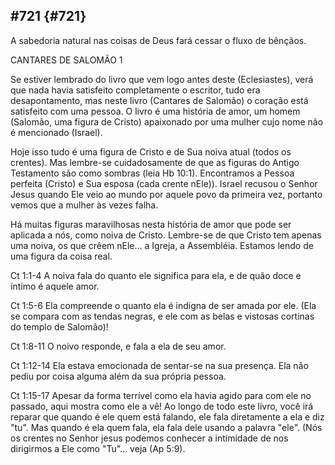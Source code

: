 ## #721 {#721}

A sabedoria natural nas coisas de Deus fará cessar o fluxo de bênçãos.

CANTARES DE SALOMÃO 1

Se estiver lembrado do livro que vem logo antes deste (Eclesiastes), verá que nada havia satisfeito completamente o escritor, tudo era desapontamento, mas neste livro (Cantares de Salomão) o coração está satisfeito com uma pessoa. O livro é uma história de amor, um homem (Salomão, uma figura de Cristo) apaixonado por uma mulher cujo nome não é mencionado (Israel).

Hoje isso tudo é uma figura de Cristo e de Sua noiva atual (todos os crentes). Mas lembre-se cuidadosamente de que as figuras do Antigo Testamento são como sombras (leia Hb 10:1). Encontramos a Pessoa perfeita (Cristo) e Sua esposa (cada crente nEle)). Israel recusou o Senhor Jesus quando Ele veio ao mundo por aquele povo da primeira vez, portanto vemos que a mulher às vezes falha.

Há muitas figuras maravilhosas nesta história de amor que pode ser aplicada a nós, como noiva de Cristo. Lembre-se de que Cristo tem apenas uma noiva, os que crêem nEle... a Igreja, a Assembléia. Estamos lendo de uma figura da coisa real.

Ct 1:1-4 A noiva fala do quanto ele significa para ela, e de quão doce e íntimo é aquele amor.

Ct 1:5-6 Ela compreende o quanto ela é indigna de ser amada por ele. (Ela se compara com as tendas negras, e ele com as belas e vistosas cortinas do templo de Salomão)!

Ct 1:8-11 O noivo responde, e fala a ela de seu amor.

Ct 1:12-14 Ela estava emocionada de sentar-se na sua presença. Ela não pediu por coisa alguma além da sua própria pessoa.

Ct 1:15-17 Apesar da forma terrível como ela havia agido para com ele no passado, aqui mostra como ele a vê! Ao longo de todo este livro, você irá reparar que quando é ele quem está falando, ele fala diretamente a ela e diz &quot;tu&quot;. Mas quando é ela quem fala, ela fala dele usando a palavra &quot;ele&quot;. (Nós os crentes no Senhor jesus podemos conhecer a intimidade de nos dirigirmos a Ele como &quot;Tu&quot;... veja (Ap 5:9).